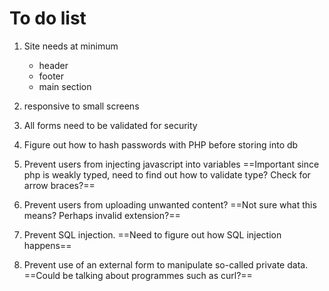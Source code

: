 # To do list

1. Site needs at minimum
    * header
    * footer
    * main section

2. responsive to small screens

3. All forms need to be validated for security

4. Figure out how to hash passwords with PHP before storing into db

5. Prevent users from injecting javascript into variables ==Important since php is weakly typed, need to find out how to validate type? Check for arrow braces?==

6. Prevent users from uploading unwanted content? ==Not sure what this means? Perhaps invalid extension?==

7. Prevent SQL injection. ==Need to figure out how SQL injection happens==

8. Prevent use of an external form to manipulate so-called private data. ==Could be talking about programmes such as curl?==

